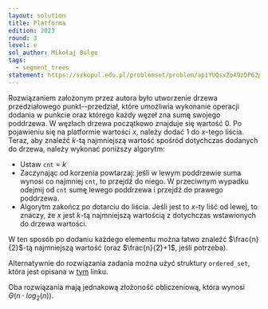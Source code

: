```yaml
---
layout: solution
title: Platforma
edition: 2023
round: 3
level: e
sol_author: Mikołaj Bulge
tags:
  - segment_trees
statement: https://szkopul.edu.pl/problemset/problem/ap1YUQsxZoA9zDP62ps0ufdO/site/
---
```


Rozwiązaniem założonym przez autora było utworzenie drzewa przedziałowego punkt--przedział, które umożliwia wykonanie operacji dodania w punkcie oraz którego każdy węzeł zna sumę swojego poddrzewa. W węzłach drzewa początkowo znajduje się wartość $0$. Po pojawieniu się na platformie wartości $x$, należy dodać $1$ do $x$-tego liścia. Teraz, aby znaleźć $k$-tą najmniejszą wartość spośród dotychczas dodanych do drzewa, należy wykonać poniższy algorytm:

- Ustaw `cnt` = $k$
- Zaczynając od korzenia powtarzaj: jeśli w lewym poddrzewie suma wynosi co najmniej `cnt`, to przejdź do niego. W przeciwnym wypadku odejmij od `cnt` sumę lewego poddrzewa i przejdź do prawego poddrzewa.
- Algorytm zakończ po dotarciu do liścia. Jeśli jest to $x$-ty liść od lewej, to znaczy, że $x$ jest $k$-tą najmniejszą wartością z dotychczas wstawionych do drzewa wartości.

W ten sposób po dodaniu każdego elementu można łatwo znaleźć $\frac{n}{2}$-tą najmniejszą wartość (oraz $\frac{n}{2}+1$, jeśli potrzeba).

Alternatywnie do rozwiązania zadania można użyć struktury `ordered_set`, która jest opisana w [tym](https://codeforces.com/blog/entry/11080) linku.

Oba rozwiązania mają jednakową złożoność obliczeniową, która wynosi $\Theta(n\cdot log_2(n))$.
